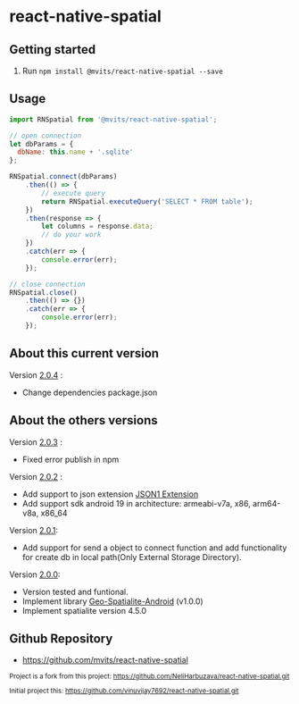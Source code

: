 
# react-native-spatial


## Getting started

1. Run `npm install @mvits/react-native-spatial --save`


## Usage
```javascript
import RNSpatial from '@mvits/react-native-spatial';

// open connection
let dbParams = {
  dbName: this.name + '.sqlite'
};

RNSpatial.connect(dbParams)
    .then(() => {
		// execute query
        return RNSpatial.executeQuery('SELECT * FROM table');
	})
	.then(response => {
		let columns = response.data;
		// do your work
	})
	.catch(err => {
		console.error(err);
	});

// close connection
RNSpatial.close()
	.then(() => {})
	.catch(err => {
		console.error(err);
	});
```
## About this current version

Version [2.0.4](https://github.com/mvits/react-native-spatial/releases/tag/v2.0.4) :
* Change dependencies package.json

## About the others versions
Version [2.0.3](https://github.com/mvits/react-native-spatial/releases/tag/v2.0.3) :
* Fixed error publish in npm

Version [2.0.2](https://github.com/mvits/react-native-spatial/releases/tag/v2.0.2) :

* Add support to json extension [JSON1 Extension](https://www.sqlite.org/json1.html)
* Add support sdk android 19 in architecture: armeabi-v7a, x86, arm64-v8a, x86_64

Version [2.0.1](https://github.com/mvits/react-native-spatial/releases/tag/v2.0.1):

* Add support for send a object to connect function and add functionality for create db in local path(Only External Storage Directory).


Version [2.0.0](https://github.com/mvits/react-native-spatial/releases/tag/v2.0.0):

* Version tested and funtional.
* Implement library [Geo-Spatialite-Android](https://github.com/mvits/Geo-Spatialite-Android/releases/tag/v1.0.0) (v1.0.0)
* Implement spatialite version 4.5.0

## Github Repository
* https://github.com/mvits/react-native-spatial

<sub>

Project is a fork from this project:
https://github.com/NeliHarbuzava/react-native-spatial.git  



Initial project this:
https://github.com/vinuvijay7692/react-native-spatial.git
</sup>
